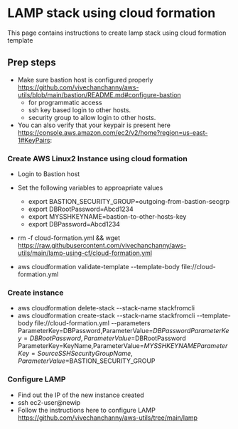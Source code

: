 # LAMP stack using cloud formation
This page contains instructions to create lamp stack using cloud formation template
## Prep steps
- Make sure bastion host is configured properly https://github.com/vivechanchanny/aws-utils/blob/main/bastion/README.md#configure-bastion
  - for programmatic access
  - ssh key based login to other hosts.
  - security group to allow login to other hosts.
- You can also verify that your keypair is present here https://console.aws.amazon.com/ec2/v2/home?region=us-east-1#KeyPairs:

###  Create AWS Linux2 Instance using cloud formation

- Login to Bastion host
- Set the following variables to approapriate values
  - export BASTION_SECURITY_GROUP=outgoing-from-bastion-secgrp
  - export DBRootPassword=Abcd1234 
  - export MYSSHKEYNAME=bastion-to-other-hosts-key
  - export DBPassword=Abcd1234

- rm -f cloud-formation.yml && wget https://raw.githubusercontent.com/vivechanchanny/aws-utils/main/lamp-using-cf/cloud-formation.yml
- aws cloudformation validate-template --template-body file://cloud-formation.yml

###  Create instance 
- aws cloudformation delete-stack --stack-name  stackfromcli
- aws cloudformation create-stack   --stack-name stackfromcli --template-body  file://cloud-formation.yml --parameters  ParameterKey=DBPassword,ParameterValue=$DBPassword ParameterKey=DBRootPassword,ParameterValue=$DBRootPassword  ParameterKey=KeyName,ParameterValue=$MYSSHKEYNAME ParameterKey=SourceSSHSecurityGroupName,ParameterValue=$BASTION_SECURITY_GROUP

###  Configure LAMP 
- Find out the IP of the new instance created
- ssh ec2-user@newip
- Follow the instructions here to configure LAMP https://github.com/vivechanchanny/aws-utils/tree/main/lamp

